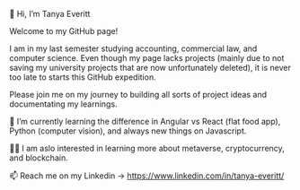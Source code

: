 👋 Hi, I’m Tanya Everitt

Welcome to my GitHub page!

I am in my last semester studying accounting, commercial law, and computer science. Even though my page lacks projects (mainly due to not saving my university projects that are now unfortunately deleted), it is never too late to starts this GitHub expedition.

Please join me on my journey to building all sorts of project ideas and documentating my learnings.

🌱 I’m currently learning the difference in Angular vs React (flat food app), Python (computer vision), and always new things on Javascript.

🧍‍♂️ I am aslo interested in learning more about metaverse, cryptocurrency, and blockchain.

📫 Reach me on my Linkedin -> https://www.linkedin.com/in/tanya-everitt/

<!---
ttanyaeveritt/ttanyaeveritt is a ✨ special ✨ repository because its `README.md` (this file) appears on your GitHub profile.
You can click the Preview link to take a look at your changes.
--->
